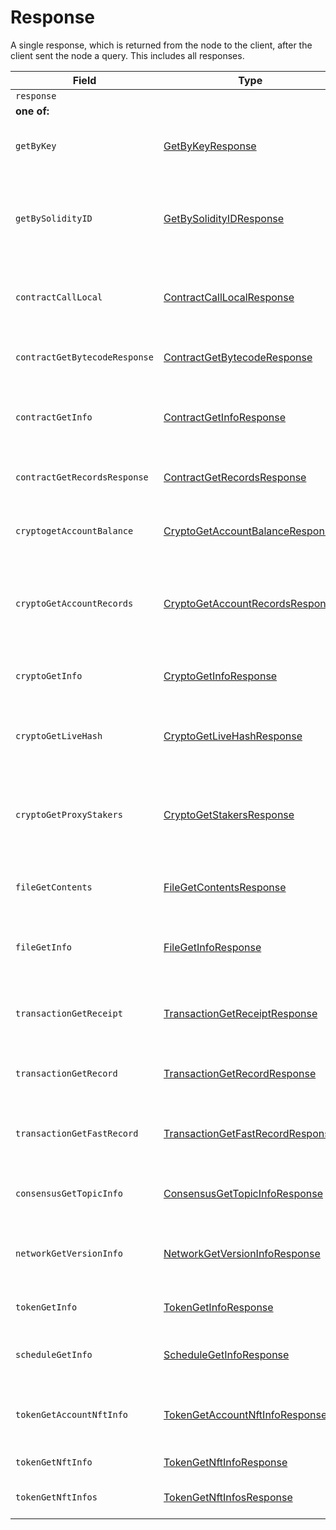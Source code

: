 # Response

A single response, which is returned from the node to the client, after the client sent the node a query. This includes all responses.

| Field                         | Type                                                                                                                                                          | Description                                                                             |
| ----------------------------- | ------------------------------------------------------------------------------------------------------------------------------------------------------------- | --------------------------------------------------------------------------------------- |
| `response`                    |                                                                                                                                                               |                                                                                         |
| **one of:**                   |                                                                                                                                                               |                                                                                         |
| `getByKey`                    | [GetByKeyResponse](getbykey.md#getbykeyresponse)                                                                                                              | Get all entities associated with a given key                                            |
| `getBySolidityID`             | [GetBySolidityIDResponse](getbysolidityid.md#getbysolidityidresponse)                                                                                         | Get the IDs in the format used in transactions, given the format used in Solidity       |
| `contractCallLocal`           | [ContractCallLocalResponse](../smart-contracts/contractcalllocal.md#contractcalllocalresponse)                                                                | Response to call a function of a smart contract instance                                |
| `contractGetBytecodeResponse` | [ContractGetBytecodeResponse](../smart-contracts/contractgetbytecode.md)                                                                                      | Get the bytecode for a smart contract instance                                          |
| `contractGetInfo`             | [ContractGetInfoResponse](../smart-contracts/contractgetinfo.md#contractgetinforesponse)                                                                      | Get information about a smart contract instance                                         |
| `contractGetRecordsResponse`  | [ContractGetRecordsResponse](https://github.com/theekrystallee/hedera-style-guide/blob/sdk-v1/deprecated/hedera-api/miscellaneous/broken-reference/README.md) | Get all existing records for a smart contract instance                                  |
| `cryptogetAccountBalance`     | [CryptoGetAccountBalanceResponse](../../../docs/hedera-api/cryptocurrency-accounts/cryptogetaccountbalance.md)                                                | Get the current balance in a cryptocurrency account                                     |
| `cryptoGetAccountRecords`     | [CryptoGetAccountRecordsResponse](../../../docs/hedera-api/cryptocurrency-accounts/cryptogetaccountrecords.md)                                                | Get all the records that currently exist for transactions involving an account          |
| `cryptoGetInfo`               | [CryptoGetInfoResponse](../../../docs/hedera-api/cryptocurrency-accounts/cryptogetinfo.md#cryptogetinforesponse)                                              | Get all information about an account                                                    |
| `cryptoGetLiveHash`           | [CryptoGetLiveHashResponse](../../../docs/hedera-api/cryptocurrency-accounts/cryptogetinfo.md)                                                                | Get a single claim from a single account (or null if it doesn't exist)                  |
| `cryptoGetProxyStakers`       | [CryptoGetStakersResponse](../../../docs/hedera-api/cryptocurrency-accounts/cryptogetstakers.md)                                                              | Get all the accounts that proxy stake to a given account, and how much they proxy stake |
| `fileGetContents`             | [FileGetContentsResponse](../basic-types/filegetcontents.md)                                                                                                  | Get the contents of a file (the bytes stored in it)                                     |
| `fileGetInfo`                 | [FileGetInfoResponse](../basic-types/filegetinfo.md)                                                                                                          | Get information about a file, such as its expiration date                               |
| `transactionGetReceipt`       | [TransactionGetReceiptResponse](../cryptocurrency-accounts/transactiongetreceipt.md)                                                                          | Get a receipt for a transaction (lasts 180 seconds)                                     |
| `transactionGetRecord`        | [TransactionGetRecordResponse](../cryptocurrency-accounts/transactiongetrecord.md)                                                                            | Get a record for a transaction (lasts 1 hour)                                           |
| `transactionGetFastRecord`    | [TransactionGetFastRecordResponse](../cryptocurrency-accounts/transactiongetfastrecord.md)                                                                    | Get a record for a transaction (lasts 180 seconds)                                      |
| `consensusGetTopicInfo`       | [ConsensusGetTopicInfoResponse](../cryptocurrency-accounts/consensusgettopicinfo.md)                                                                          | Parameters of and state of a consensus topic.                                           |
| `networkGetVersionInfo`       | [NetworkGetVersionInfoResponse](networkgetversioninfo.md)                                                                                                     | Semantic versions of Hedera Services and HAPI proto                                     |
| `tokenGetInfo`                | [TokenGetInfoResponse](../schedule-service/tokengetinfo.md)                                                                                                   | Get all information about a token                                                       |
| `scheduleGetInfo`             | [ScheduleGetInfoResponse](../../../docs/hedera-api/schedule-service/schedulegetinfo.md)                                                                       | Get all information about a schedule entity                                             |
| `tokenGetAccountNftInfo`      | [TokenGetAccountNftInfoResponse](../schedule-service/tokengetaccountnftinfo/)                                                                                 | A list of the NFTs associated with the account                                          |
| `tokenGetNftInfo`             | [TokenGetNftInfoResponse](../schedule-service/tokengetnftinfo.md)                                                                                             | All information about an NFT                                                            |
| `tokenGetNftInfos`            | [TokenGetNftInfosResponse](../schedule-service/tokengetinfo.md)                                                                                               | A list of the NFTs for the token                                                        |
